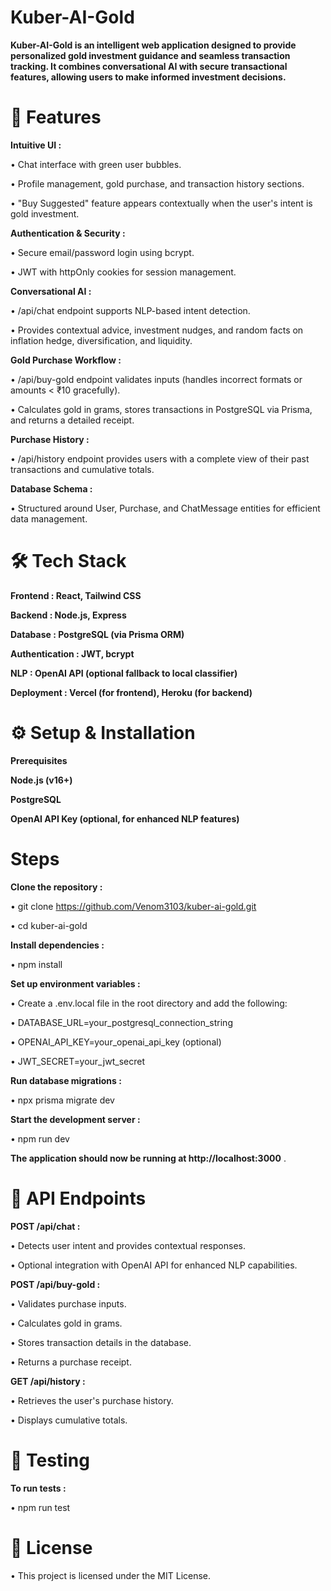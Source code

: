 # **Kuber-AI-Gold**

**Kuber-AI-Gold is an intelligent web application designed to provide personalized gold investment guidance and seamless transaction tracking. It combines conversational AI with secure transactional features, allowing users to make informed investment decisions.**

# 🚀 Features

**Intuitive UI :**

• Chat interface with green user bubbles.

• Profile management, gold purchase, and transaction history sections.

• "Buy Suggested" feature appears contextually when the user's intent is gold investment.

**Authentication & Security :**

• Secure email/password login using bcrypt.

• JWT with httpOnly cookies for session management.

**Conversational AI :**

• /api/chat endpoint supports NLP-based intent detection.

• Provides contextual advice, investment nudges, and random facts on inflation hedge, diversification, and liquidity.

**Gold Purchase Workflow :**

• /api/buy-gold endpoint validates inputs (handles incorrect formats or amounts < ₹10 gracefully).

• Calculates gold in grams, stores transactions in PostgreSQL via Prisma, and returns a detailed receipt.

**Purchase History :**

• /api/history endpoint provides users with a complete view of their past transactions and cumulative totals.

**Database Schema :**

• Structured around User, Purchase, and ChatMessage entities for efficient data management.

# 🛠️ Tech Stack

**Frontend : React, Tailwind CSS**

**Backend : Node.js, Express**

**Database : PostgreSQL (via Prisma ORM)**

**Authentication : JWT, bcrypt**

**NLP : OpenAI API (optional fallback to local classifier)**

**Deployment : Vercel (for frontend), Heroku (for backend)**

# ⚙️ Setup & Installation
**Prerequisites**

**Node.js (v16+)**

**PostgreSQL**

**OpenAI API Key (optional, for enhanced NLP features)**

# Steps

**Clone the repository :**

• git clone https://github.com/Venom3103/kuber-ai-gold.git

• cd kuber-ai-gold


**Install dependencies :**

• npm install


**Set up environment variables :**

• Create a .env.local file in the root directory and add the following:

• DATABASE_URL=your_postgresql_connection_string

• OPENAI_API_KEY=your_openai_api_key (optional)

• JWT_SECRET=your_jwt_secret


**Run database migrations :**

• npx prisma migrate dev


**Start the development server :**

• npm run dev


**The application should now be running at http://localhost:3000**
.

# 📄 API Endpoints

**POST /api/chat :**

• Detects user intent and provides contextual responses.

• Optional integration with OpenAI API for enhanced NLP capabilities.

**POST /api/buy-gold :**

• Validates purchase inputs.

• Calculates gold in grams.

• Stores transaction details in the database.

• Returns a purchase receipt.

**GET /api/history :**

• Retrieves the user's purchase history.

• Displays cumulative totals.

# 🧪 Testing

**To run tests :**

• npm run test

# 📄 License

• This project is licensed under the MIT License.
